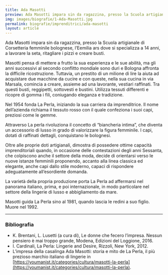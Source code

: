 ```yaml
---
title: Ada Masotti
preview: Ada Masotti impara sin da ragazzina, presso la Scuola artigianale di Corsetteria femminile bolognese, l’Eemilia ars dove si specializza a 14 anni
img: images/biografie/1-Ada-Masotti.jpg
permalink: biografie/imprenditrici/ada-masotti
layout: article
---
```


Ada Masotti impara sin da ragazzina, presso la Scuola artigianale di Corsetteria femminile bolognese, l’Eemilia ars dove si specializza a 14 anni, a lavorare la seta, ritagliare i pizzi e creare busti.

Masotti pensa di mettere a frutto la sua esperienza e le sue abilità, ma gli anni successivi al secondo conflitto mondiale sono duri e Bologna affronta la difficile ricostruzione. Tuttavia, un prestito di un milione di lire la aiuta ad acquistare due macchine da cucire e con queste, nella sua cucina in via Marsala, comincia a creare, assieme ad una lavorante, vestiari raffinati. Tra questi busti, reggipetti, sottovesti e bustini. Utilizza tessuti differenti e ricopre di gomma i fili, coniugando eleganza e tradizione.

Nel 1954 fonda La Perla, iniziando la sua carriera da imprenditrice. Il nome dell’azienda richiama il tessuto rosso con il quale confeziona i suoi capi, preziosi come le gemme.

Attraverso La perla rivoluziona il concetto di “biancheria intima”, che diventa un accessorio di lusso in grado di valorizzare la figura femminile. I capi, dotati di raffinati dettagli, conquistano le bolognesi.

Oltre alle proprie doti artigianali, dimostra di possedere ottime capacità imprenditoriali quando, in occasione delle contestazioni degli anni Sessanta, che colpiscono anche il settore della moda, decide di orientarsi verso le nuove istanze femminili proponendo, accanto alla linea classica ed elegante, anche capi dallo stile moderno, capaci di rispondere adeguatamente all’esordiente domanda.

La varietà della propria produzione porta La Perla ad affermarsi nel panorama italiano, prima, e poi internazionale, in modo particolare nel settore della lingerie di lusso e abbigliamento da mare.

Masotti guida La Perla sino al 1981, quando lascia le redini a suo figlio. Muore nel 1992.

---

### Bibliografia

- K. Brentani, L. Lusetti (a cura di), Le donne che fecero l’impresa. Nessun pensiero è mai troppo grande, Modena, Edizioni del Loggione, 2016.
- I. Cardinali, La Perla: Lingerie and Desire, Rizzoli, New York, 2012.
- L’impresa della casalinga Ada Masotti: storia e mito de La Perla, il più prezioso marchio italiano di lingerie in [https://youmanist.it/categories/cultura/masotti-la-perla](https://youmanist.it/categories/cultura/masotti-la-perla).
